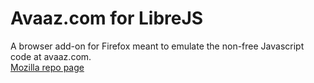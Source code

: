 # Avaaz.com for LibreJS

A browser add-on for Firefox meant to emulate the non-free Javascript code at avaaz.com.  
[Mozilla repo page](https://addons.mozilla.org/en-US/firefox/addon/avaaz-com-for-librejs/?src=search)
